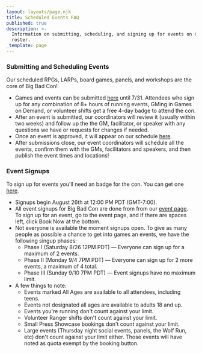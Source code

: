 ```yaml
---
layout: layouts/page.njk
title: Scheduled Events FAQ
published: true
description: >-
  Information on submitting, scheduling, and signing up for events on our
  roster.
_template: page
---
```


### Submitting and Scheduling Events

Our scheduled RPGs, LARPs, board games, panels, and workshops are the core of Big Bad Con!

* Games and events can be submitted [here](https://www.bigbadcon.com/run-an-event/) until 7/31. Attendees who sign up for any combination of 8+ hours of running events, GMing in Games on Demand, or volunteer shifts get a free 4-day badge to attend the con.
* After an event is submitted, our coordinators will review it (usually within two weeks) and follow up the the GM, facilitator, or speaker with any questions we have or requests for changes if needed. 
* Once an event is approved, it will appear on our schedule [here](https://www.bigbadcon.com/events/).
* After submissions close, our event coordinators will schedule all the events, confirm them with the GMs, facilitators and speakers, and then publish the event times and locations!

### Event Signups

To sign up for events you'll need an badge for the con. You can get one [here](https://www.bigbadcon.com/attend). 

* Signups begin August 26th at 12:00 PM PDT (GMT-7:00).
* All event signups for Big Bad Con are done from from our [event page](https://www.bigbadcon.com/events/). To sign up for an event, go to the event page, and if there are spaces left, click Book Now at the bottom.
* Not everyone is available the moment signups open. To give as many people as possible a chance to get into games an events, we have the following singup phases:
  * Phase I (Saturday 8/26 12PM PDT) — Everyone can sign up for a maximum of 2 events.
  * Phase II (Monday 9/4 7PM PDT) — Everyone can sign up for 2 more events, a maximum of 4 total.
  * Phase III (Sunday 9/10 7PM PDT) — Event signups have no maximum limit.
* A few things to note:
  * Events marked All Ages are available to all attendees, including teens.
  * Events not designated all ages are available to adults 18 and up.
  * Events you're running don't count against your limit.
  * Volunteer Ranger shifts don't count against your limit.
  * Small Press Showcase bookings don't count against your limit.
  * Large events (Thursday night social events, panels, the Wolf Run, etc) don't count against your limit either. Those events will have noted as quota exempt by the booking button.

